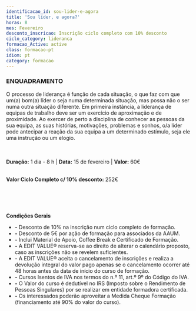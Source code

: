 ```yaml
---
identificacao_id: sou-lider-e-agora
title: 'Sou líder, e agora?'
horas: 8
mes: Fevereiro
desconto_inscricao: Inscrição ciclo completo com 10% desconto
ciclo_category: lideranca
formacao_Active: active
class: formacao-pt
idiom: pt
category: formacao
---
```



### **ENQUADRAMENTO**
O processo de liderança é função de cada situação, o que faz com que um(a) bom(a) líder o seja numa determinada situação, mas possa não o ser numa outra situação diferente. Em primeira instância, a liderança de equipas de trabalho deve ser um exercício de aproximação e de proximidade. Ao exercer de perto a disciplina de conhecer as pessoas da sua equipa, as suas histórias, motivações, problemas e sonhos, o/a líder pode antecipar a reação da sua equipa a um determinado estímulo, seja ele uma instrução ou um elogio.<br><br><br>

 

**Duração:** 1 dia - 8 h  \|  **Data:** 15 de fevereiro  \|  **Valor:** 60€<br><br> 

 

**Valor Ciclo Completo c/ 10% desconto:** 252€<br><br><br><br><br>

**Condições Gerais**

+ **\-** Desconto de 10% na inscrição num ciclo completo de formação.
+ **\-** Desconto de 5€ por ação de formação para associados da AAUM.
+ **\-** Inclui Material de Apoio, Coffee Break e Certificado de Formação.
+ **\-** A EDIT VALUE® reserva-se ao direito de alterar o calendário proposto, caso as inscrições não se revelem suficientes.
+ **\-** A EDIT VALUE® aceita o cancelamento de inscrições e realiza a devolução integral do valor pago apenas se o cancelamento ocorrer até 48 horas antes da data de início do curso de formação.
+ **\-** Cursos Isentos de IVA nos termos do n.º 11, art.º 9º do Código do IVA.
+ **\-** O Valor do curso é dedutível no IRS (Imposto sobre o Rendimento de Pessoas Singulares) por se realizar em entidade formadora certificada.
+ **\-** Os interessados poderão aproveitar a Medida Cheque Formação (financiamento até 90% do valor do curso).

